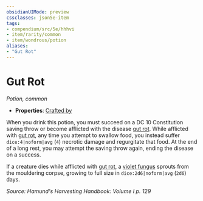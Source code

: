 ```yaml
---
obsidianUIMode: preview
cssclasses: json5e-item
tags:
- compendium/src/5e/hhhvi
- item/rarity/common
- item/wondrous/potion
aliases: 
- "Gut Rot"
---
```

# Gut Rot
*Potion, common*  

- **Properties**: [Crafted by](/compendium/rules/item-properties.md#Crafted%20by)

When you drink this potion, you must succeed on a DC 10 Constitution saving throw or become afflicted with the disease [gut rot](/compendium/rules/diseases.md#Gut%20Rot). While afflicted with [gut rot](/compendium/rules/diseases.md#Gut%20Rot), any time you attempt to swallow food, you instead suffer `dice:4|noform|avg` (`4`) necrotic damage and regurgitate that food. At the end of a long rest, you may attempt the saving throw again, ending the disease on a success.

If a creature dies while afflicted with [gut rot](/compendium/rules/diseases.md#Gut%20Rot), a [violet fungus](compendium/bestiary/plant/violet-fungus.md) sprouts from the mouldering corpse, growing to full size in `dice:2d6|noform|avg` (`2d6`) days.

*Source: Hamund's Harvesting Handbook: Volume I p. 129*
